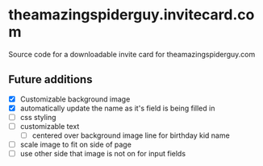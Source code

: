 # theamazingspiderguy.invitecard.com

Source code for a downloadable invite card for theamazingspiderguy.com

## Future additions

- [x] Customizable background image
- [x] automatically update the name as it's field is being filled in
- [ ] css styling
- [ ] customizable text
  - [ ] centered over background image line for birthday kid name
- [ ] scale image to fit on side of page
- [ ] use other side that image is not on for input fields
